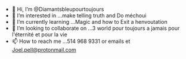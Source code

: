 - 👋 Hi, I’m @Diamantsbleupourtoujours
- 👀 I’m interested in ...make telling truth and  Do 
méchoui
- 🌱 I’m currently learning ...Magic and how to Exit a henvoutation
- 💞️ I’m looking to collaborate on ...3 world pour toujours a jamais pour l'éternité et pour la vie
- 📫 How to reach me ...514 968 9331 or emails et Joel.pell@protonmail.com

<!---
Diamantsbleupourtoujours/Diamantsbleupourtoujours is a ✨ special ✨ repository because its `README.md` (this file) appears on your GitHub profile.
You can click the Preview link to take a look at your changes.
--->

